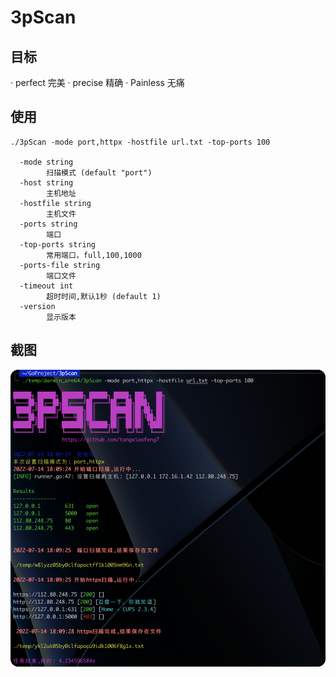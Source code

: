 # 3pScan

## 目标

· perfect  完美
· precise  精确
· Painless 无痛

## 使用
```
./3pScan -mode port,httpx -hostfile url.txt -top-ports 100

  -mode string
    	扫描模式 (default "port")
  -host string
    	主机地址
  -hostfile string
    	主机文件
  -ports string
    	端口
  -top-ports string
        常用端口，full,100,1000
  -ports-file string
    	端口文件
  -timeout int
    	超时时间,默认1秒 (default 1)
  -version
    	显示版本
```



## 截图
![img.png](./image/img.png)
